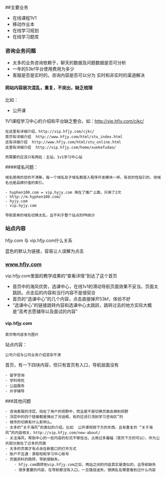 ##主要业务

- 在线课程1V1
- 移动作业本
- 在线学习规划
- 在线学习题库



### 咨询业务问题

- 太多的业务咨询依赖于，聊天的数据及问题数据是否可分析
- 一年的53kf平台使用费用为多少
- 客服是否是实时的。咨询内容是否可以分为 实时和非实时的渠道解决

#### 网站内容层次混乱，重复，不突出，缺乏梳理
比如：

- 公开课
	
1V1课程学习中心的介绍和平台缺乏整合。如：http://vip.hfjy.com/cjkc/

	在这里有详细介绍，http://vip.hfjy.com/cjkc/
	首页有详细介绍  http://www.hfjy.com/html/stu_index.html
	这有详细介绍  http://www.hfjy.com/html/stu_online.html
	这里有详细介绍  http://vip.hfjy.com/home/xuekefudao/

	而需要的应该只有两处：主站，1v1学习中心站
		
	

####域名问题： 

	域名使用的目的不清晰，每一个域名及子域名都是入程序开发模块一样，有目的性指引的，但域名也是品牌价值的索引。

	- hyphen100.com = vip.hyjy.com 用在了推广上面，只用了2次
	- http://m.hyphen100.com/
	- hyjy.com
	- vip.hyjy.com

	导航菜单的域名切换太乱，且不利于整个站点的PR统计


### 站点内容

hfjy.com 与 vip.hfjy.com什么关系

蓝色的默认为链接，容易让人误解为点击


### www.hfjy.com

vip.hfjy.com里面的教学成果的“查看详情”到达了这个首页


- 首页中的海风优势，选课中心，在线1v1的滑动导航页面效果不妥当，页面太跳跃。点击后的内容和当行内容不是很契合
- 首页的“选课中心”的几个内容，点击直接弹开53kf，体验不好
- “选课中心”的链接跳转内容和选课中心太跳跃，跳转过去的地方实际大概是“高考志愿辅导以及面试的内容”


#### vip.hfjy.com

	首页等内容多为图片 


站点内容：

	公司介绍与公司业务介绍混杂不清



首页，有一下四块内容，但只有首页有入口，导航层面没有

	- 留学咨询
	- 学科培优
	- 公益服务
	- 升学辅导
	




###其他问题

	- 咨询客服的浮层，挡在了用户的视野中，而且是不是切换页面会弹到视野
	- 浮层中的四个链接都是弹出了对话框，有的应该引流到学习咨询区”的
	- 城市的切换有什么影响么。
	- 太多的“关于海风”的类似的介绍，比如  公开课视频下方的东西，且有重复的 “关于海风”的内容相关，http://vip.hfjy.com/new-about/
	- 关注海风，帮助中心的一些内容的形式不够恰当，占用过多篇幅（首页下方的可以），作为公共部分放在了过多的页面
	- 太多的页面才有点击在新窗口的打开方式
	- 账户不互通：录取啦和学习中心账号
	- 页面资料的跳转，导航很缺失。
		- hfjy.com跳转到vip.hfjy.com之后，两站之间的内容其实是类似的，且导航缺失
		- 很多重要的内容，在导航都没有入口，一旦路径迷失，很换乱在哪里看到过什么内容